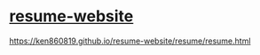 # [resume-website](https://ken860819.github.io/resume-website/)
https://ken860819.github.io/resume-website/resume/resume.html

